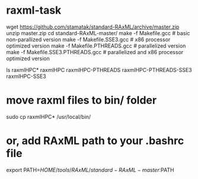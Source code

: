 # raxml-task

wget https://github.com/stamatak/standard-RAxML/archive/master.zip
unzip master.zip
cd standard-RAxML-master/
make -f Makefile.gcc # basic non-parallized version
make -f Makefile.SSE3.gcc # x86 processor optimized version
make -f Makefile.PTHREADS.gcc # parallelized version
make -f Makefile.SSE3.PTHREADS.gcc # parallelized and x86 processor optimized version


ls raxmlHPC*
 raxmlHPC
 raxmlHPC-PTHREADS
 raxmlHPC-PTHREADS-SSE3
 raxmlHPC-SSE3


# move raxml files to bin/ folder
sudo cp raxmlHPC*   /usr/local/bin/ 

# or, add RAxML path to your .bashrc file
export PATH=$HOME/tools/RAxML/standard-RAxML-master:$PATH
